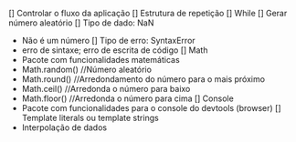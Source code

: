 

[] Controlar o fluxo da aplicação
[] Estrutura de repetição
  []  While
[] Gerar número aleatório
[]  Tipo de dado: NaN
  - Não é um número
[] Tipo de erro: SyntaxError
  - erro de sintaxe; erro de escrita de código
[] Math
  - Pacote com funcionalidades matemáticas
  - Math.random() //Número aleatório
  - Math.round() //Arredondamento do número para o mais próximo
  - Math.ceil() //Arredonda o número para baixo
  - Math.floor() //Arredonda o número para cima
[] Console
  - Pacote com funcionalidades para o console do devtools (browser)
[] Template literals ou template strings
  - Interpolação de dados